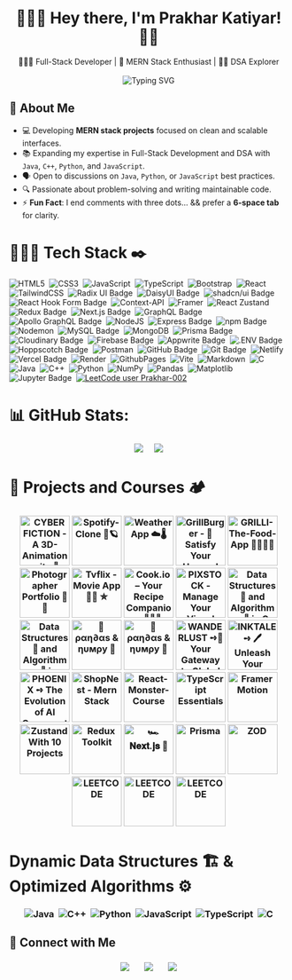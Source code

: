 
<h1 align="center">🙋🏻‍♂️ Hey there, I'm Prakhar Katiyar! 🐻‍❄️</h1>   

<p align="center">
   👨🏻‍💻 Full-Stack Developer | 👻 MERN Stack Enthusiast | 🕵🏻 DSA Explorer <br><br>
  <img src="https://readme-typing-svg.herokuapp.com?font=Fira+Code&weight=600&pause=1000&color=00ffee&center=true&vCenter=true&width=500&lines=Code.+Create.+Repeat.;Stay+Curious+💭;Debug.+Deploy.+Deliver.;Building+One+Project+at+a+Time📑.;Typing+Code+with+Coffee+%E2%98%95.;Dream+💡+Build+🛠️+Conquer+❤️;&cursorColor=ff4ecd" alt="Typing SVG" />

</p>

## 💫 About Me

- 💻 Developing **MERN stack projects** focused on clean and scalable interfaces.  
- 📚 Expanding my expertise in Full-Stack Development and DSA with `Java`, `C++`, `Python`, and `JavaScript`.  
- 🗣️ Open to discussions on `Java`, `Python`, or `JavaScript` best practices.  
- 🔍 Passionate about problem-solving and writing maintainable code.  
- ⚡ **Fun Fact**: I end comments with three dots... && prefer a **6-space tab** for clarity.

# 👨🏻‍💻 Tech Stack ✒️

![HTML5](https://img.shields.io/badge/html5-%23E34F26.svg?style=for-the-badge&logo=html5&logoColor=white) &nbsp;![CSS3](https://img.shields.io/badge/css3-%231572B6.svg?style=for-the-badge&logo=css3&logoColor=white) &nbsp;![JavaScript](https://img.shields.io/badge/javascript-%23323330.svg?style=for-the-badge&logo=javascript&logoColor=%23F7DF1E) &nbsp;![TypeScript](https://img.shields.io/badge/typescript-%23007ACC.svg?style=for-the-badge&logo=typescript&logoColor=white) &nbsp;![Bootstrap](https://img.shields.io/badge/bootstrap-%238511FA.svg?style=for-the-badge&logo=bootstrap&logoColor=white) &nbsp;![React](https://img.shields.io/badge/react-%2320232a.svg?style=for-the-badge&logo=react&logoColor=%2361DAFB) &nbsp;![TailwindCSS](https://img.shields.io/badge/tailwindcss-%2338B2AC.svg?style=for-the-badge&logo=tailwind-css&logoColor=white) &nbsp;![Radix UI Badge](https://img.shields.io/badge/Radix%20UI-161618?logo=radixui&logoColor=fff&style=for-the-badge) &nbsp;![DaisyUI Badge](https://img.shields.io/badge/DaisyUI-1AD1A5?logo=daisyui&logoColor=fff&style=for-the-badge) &nbsp;![shadcn/ui Badge](https://img.shields.io/badge/shadcn%2Fui-000?logo=shadcnui&logoColor=fff&style=for-the-badge) &nbsp;![React Hook Form Badge](https://img.shields.io/badge/React%20Hook%20Form-EC5990?logo=reacthookform&logoColor=fff&style=for-the-badge) &nbsp;![Context-API](https://img.shields.io/badge/Context--Api-000000?style=for-the-badge&logo=react) &nbsp;![Framer](https://img.shields.io/badge/Framer-black?style=for-the-badge&logo=framer&logoColor=blue) &nbsp;![React Zustand](https://camo.githubusercontent.com/42013a0127faee36efe5d464b73bc1172e62be46f4b3a232e20ea518a26845a2/68747470733a2f2f696d672e736869656c64732e696f2f62616467652f72656163742532307a757374616e642d2532333230323332612e7376673f7374796c653d666f722d7468652d6261646765266c6f676f3d7265616374266c6f676f436f6c6f723d253233363144414642) &nbsp;![Redux Badge](https://img.shields.io/badge/Redux-764ABC?logo=redux&logoColor=fff&style=for-the-badge) &nbsp;![Next.js Badge](https://img.shields.io/badge/Next.js-000?logo=nextdotjs&logoColor=fff&style=for-the-badge) &nbsp;![GraphQL Badge](https://img.shields.io/badge/GraphQL-E10098?logo=graphql&logoColor=fff&style=for-the-badge) &nbsp;![Apollo GraphQL Badge](https://img.shields.io/badge/Apollo%20GraphQL-311C87?logo=apollographql&logoColor=fff&style=for-the-badge) &nbsp;![NodeJS](https://img.shields.io/badge/node.js-6DA55F?style=for-the-badge&logo=node.js&logoColor=white) &nbsp;![Express Badge](https://img.shields.io/badge/Express-000?logo=express&logoColor=fff&style=for-the-badge) &nbsp;![npm Badge](https://img.shields.io/badge/npm-CB3837?logo=npm&logoColor=fff&style=for-the-badge) &nbsp;![Nodemon](https://img.shields.io/badge/NODEMON-%23323330.svg?style=for-the-badge&logo=nodemon&logoColor=%BBDEAD) &nbsp;![MySQL Badge](https://img.shields.io/badge/MySQL-4479A1?logo=mysql&logoColor=fff&style=for-the-badge) &nbsp;![MongoDB](https://img.shields.io/badge/MongoDB-%234ea94b.svg?style=for-the-badge&logo=mongodb&logoColor=white) &nbsp;![Prisma Badge](https://img.shields.io/badge/Prisma-2D3748?logo=prisma&logoColor=fff&style=for-the-badge) &nbsp;![Cloudinary Badge](https://img.shields.io/badge/Cloudinary-3448C5?logo=cloudinary&logoColor=fff&style=for-the-badge) &nbsp;![Firebase Badge](https://img.shields.io/badge/Firebase-DD2C00?logo=firebase&logoColor=fff&style=for-the-badge) &nbsp;![Appwrite Badge](https://img.shields.io/badge/Appwrite-FD366E?logo=appwrite&logoColor=fff&style=for-the-badge) &nbsp;![.ENV Badge](https://img.shields.io/badge/.ENV-ECD53F?logo=dotenv&logoColor=000&style=for-the-badge) &nbsp;![Hoppscotch Badge](https://img.shields.io/badge/Hoppscotch-09090B?logo=hoppscotch&logoColor=fff&style=for-the-badge) &nbsp;![Postman](https://img.shields.io/badge/Postman-FF6C37?style=for-the-badge&logo=postman&logoColor=white) &nbsp;![GitHub Badge](https://img.shields.io/badge/GitHub-181717?logo=github&logoColor=fff&style=for-the-badge) &nbsp;![Git Badge](https://img.shields.io/badge/Git-F05032?logo=git&logoColor=fff&style=for-the-badge) &nbsp;![Netlify](https://img.shields.io/badge/netlify-%23000000.svg?style=for-the-badge&logo=netlify&logoColor=#00C7B7) &nbsp;![Vercel Badge](https://img.shields.io/badge/Vercel-000?logo=vercel&logoColor=fff&style=for-the-badge) &nbsp;![Render](https://img.shields.io/badge/Render-%46E3B7.svg?style=for-the-badge&logo=render&logoColor=white) &nbsp;![GithubPages](https://img.shields.io/badge/github%20pages-121013?style=for-the-badge&logo=github&logoColor=white) &nbsp;![Vite](https://img.shields.io/badge/vite-%23646CFF.svg?style=for-the-badge&logo=vite&logoColor=white) &nbsp;![Markdown](https://img.shields.io/badge/markdown-%23000000.svg?style=for-the-badge&logo=markdown&logoColor=white) &nbsp;![C](https://img.shields.io/badge/c-%2300599C.svg?style=for-the-badge&logo=c&logoColor=white) &nbsp;![Java](https://img.shields.io/badge/java-%23ED8B00.svg?style=for-the-badge&logo=openjdk&logoColor=white) &nbsp;![C++](https://img.shields.io/badge/c++-%2300599C.svg?style=for-the-badge&logo=c%2B%2B&logoColor=white) &nbsp;![Python](https://img.shields.io/badge/python-3670A0?style=for-the-badge&logo=python&logoColor=ffdd54) &nbsp;![NumPy](https://img.shields.io/badge/numpy-%23013243.svg?style=for-the-badge&logo=numpy&logoColor=white) &nbsp;![Pandas](https://img.shields.io/badge/pandas-%23150458.svg?style=for-the-badge&logo=pandas&logoColor=white) &nbsp;![Matplotlib](https://img.shields.io/badge/Matplotlib-%23000000.svg?style=for-the-badge&logo=Matplotlib&logoColor=white) &nbsp;![Jupyter Badge](https://img.shields.io/badge/Jupyter-F37626?logo=jupyter&logoColor=fff&style=for-the-badge) &nbsp;[![LeetCode user Prakhar-002](https://img.shields.io/badge/dynamic/json?style=for-the-badge&labelColor=black&color=%23ffa116&label=Solved&query=solvedOverTotal&url=https%3A%2F%2Fleetcode-badge.vercel.app%2Fapi%2Fusers%2FPrakhar-002&logo=leetcode&logoColor=yellow)](https://leetcode.com/Prakhar-002/)

# 📊 GitHub Stats:

<h3  align="center" >

[![](https://nirzak-streak-stats.vercel.app/?user=Prakhar-002&theme=dark&hide_border=true)](https://github.com/Prakhar-002)&nbsp;&nbsp;&nbsp;&nbsp;
[![](https://github-readme-stats.vercel.app/api/top-langs/?username=Prakhar-002&theme=dark&hide_border=true&include_all_commits=false&count_private=true&layout=compact)
](https://github.com/Prakhar-002)

</h3>

# 🏯 Projects and Courses 🏕️

<h3  align="center" >

[<img src="https://github.com/user-attachments/assets/47632471-1ed4-4a0e-aa09-b462dca54ba6" title="CYBER FICTION - A 3D-Animation-site 🍥" width="90" height="90" alt="CYBER FICTION - A 3D-Animation-site 🍥">](https://github.com/Prakhar-002/3D-Animation-Site)
[<img src="https://github.com/user-attachments/assets/729bad82-91c2-4d38-b471-14a9d02e007f" title="Spotify-Clone 📀🪐" width="90" height="90" alt="Spotify-Clone 📀🪐">](https://github.com/Prakhar-002/SPOTIFY-CLONE)
[<img src="https://github.com/user-attachments/assets/c36dcfaa-b688-4f3c-a5b7-994465daa2c7" title="Weather App ☁️🌡️" width="90" height="90" alt="Weather App ☁️🌡️">](https://github.com/Prakhar-002/Weatherio-The-weather-app)
[<img src="https://github.com/user-attachments/assets/edb37782-14f4-462e-82c7-c1ffad1994e3" title="GrillBurger - 🍔 Satisfy Your Hunger!" width="90" height="90" alt="GrillBurger - 🍔 Satisfy Your Hunger!">](https://github.com/Prakhar-002/GrillBurger)
[<img src="https://github.com/user-attachments/assets/35073dbc-4970-4cab-bbf8-0e588e418809" title="GRILLI-The-Food-App 🌯🍱🍜🍲" width="90" height="90" alt="GRILLI-The-Food-App 🌯🍱🍜🍲">](https://github.com/Prakhar-002/GRILLI-The-Food-App)
[<img src="https://github.com/user-attachments/assets/3e7ca22a-23ae-42c9-adbd-45ed92614e7e" title="Photographer Portfolio 📸✨" width="90" height="90" alt="Photographer Portfolio 📸✨">](https://github.com/Prakhar-002/Photographer-Portfolio)
[<img src="https://github.com/user-attachments/assets/9656bb5d-6c92-434d-ac0c-472ed0c9e263" title="Tvflix - Movie App 🍿🎥 ✮" width="90" height="90" alt="Tvflix - Movie App 🍿🎥 ✮">](https://github.com/Prakhar-002/TVFLIX)
[<img src="https://github.com/user-attachments/assets/a435e34e-f7af-4de0-8116-b822b778ee2a" title="Cook.io – Your Recipe Companion 🥤🥗🍟" width="90" height="90" alt="Cook.io – Your Recipe Companion 🥤🥗🍟">](https://github.com/Prakhar-002/Cook.io-The-Recipe-App)
[<img src="https://github.com/user-attachments/assets/efd6d9f5-f885-4cad-87c2-78f46bf83146" title="PIXSTOCK - Manage Your Visual World 🌟🎨" width="90" height="90" alt="PIXSTOCK - Manage Your Visual World 🌟🎨">](https://github.com/Prakhar-002/PIXSTOCK)
[<img src="https://github.com/user-attachments/assets/0533d573-ac3b-4e95-9c7c-ed4f40fee24c" title="Data Structures 🧬 and Algorithms 📜 in C" width="90" height="90" alt="Data Structures 🧬 and Algorithms 📜 in C">](https://github.com/Prakhar-002/C-CODE)
[<img src="https://github.com/user-attachments/assets/1a500bb0-7ce3-4530-a0f8-f3c593eedabb" title="Data Structures 🧬 and Algorithms 📜 in JAVA" width="90" height="90" alt="Data Structures 🧬 and Algorithms 📜 in JAVA">](https://github.com/Prakhar-002/JAVA-CODE)
[<img src="https://github.com/user-attachments/assets/060732d9-af0e-4181-b2cc-218d17d35dec" title="🐼 ραη∂αѕ & ηυмρу 🧮" width="90" height="90" alt="🐼 ραη∂αѕ & ηυмρу 🧮">](https://github.com/Prakhar-002/PANDAS-NUMPY)
[<img src="https://github.com/user-attachments/assets/b52704e3-20a5-4ff6-bc0e-0231b4b1d585" title="🐼 ραη∂αѕ & ηυмρу 🧮" width="90" height="90" alt="🐼 ραη∂αѕ & ηυмρу 🧮">](https://github.com/Prakhar-002/PANDAS-NUMPY)
[<img src="https://github.com/user-attachments/assets/4352e3a7-e3fb-42f6-8396-628bb80164f1" title="WANDERLUST ➺🧳Your Gateway to Global Adventures ✈️" width="90" height="90" alt="WANDERLUST ➺🧳Your Gateway to Global Adventures ✈️">](https://github.com/Prakhar-002/WANDERLUST)
[<img src="https://github.com/user-attachments/assets/7e5cd33b-cad8-4ea8-9ef8-a7271a873ad2" title="INKTALE ➺ 🖊️ Unleash Your Stories 📖" width="90" height="90" alt="INKTALE ➺ 🖊️ Unleash Your Stories 📖">](https://github.com/Prakhar-002/INKTALE-The-Blog-Site)
[<img src="https://github.com/user-attachments/assets/957475c4-a57c-4026-a740-6d195f23354e" title="PHOENIX ➺ The Evolution of AI Conversations" width="90" height="90" alt="PHOENIX ➺ The Evolution of AI Conversations">](https://github.com/Prakhar-002/PHOENIX)
[<img src="https://github.com/user-attachments/assets/969886d1-1df4-4c62-8c2b-a819b8bf489e" title="ShopNest - Mern Stack" width="90" height="90" alt="ShopNest - Mern Stack">](https://github.com/Prakhar-002/ShopNest)
[<img src="https://github.com/user-attachments/assets/db80d9b3-329b-48bf-a4d2-e6d9ac868a17" title="React-Monster-Course" width="90" height="90" alt="React-Monster-Course">](https://github.com/Prakhar-002/React-Monster-Course)
[<img src="https://github.com/user-attachments/assets/342375d6-c65f-4b74-8920-7d341f9d88e0" title="TypeScript Essentials" width="90" height="90" alt="TypeScript Essentials">](https://github.com/Prakhar-002/TypeScript)
[<img src="https://github.com/user-attachments/assets/d9a79544-0124-440d-9168-368b4ac39de2" title="Framer Motion With Projects" width="90" height="90" alt="Framer Motion">](https://github.com/Prakhar-002/React-Monster-Course/tree/main/09.%20Framer%20Motion%20With%2010%20Projects)
[<img src="https://github.com/user-attachments/assets/090a2f3c-bf53-4388-a3d7-8d29de2b11fd" title="Zustand With Projects" width="90" height="90" alt="Zustand With 10 Projects">](https://github.com/Prakhar-002/React-Monster-Course/tree/main/10.%20Zustand%20With%2010%20Projects)
[<img src="https://github.com/user-attachments/assets/83406c2d-04c1-44c4-a6fa-63205ffbaf59" title="Redux Toolkit" width="90" height="90" alt="Redux Toolkit">](https://github.com/Prakhar-002/React-Monster-Course/tree/main/11.%20Redux%20Toolkit)
[<img src="https://github.com/user-attachments/assets/564fc94f-aee6-421f-ba80-d87b688050ba" title="🏎️ 𝐍𝐞𝐱𝐭.𝐣𝐬 💨" width="90" height="90" alt="🏎️ 𝐍𝐞𝐱𝐭.𝐣𝐬 💨">](https://github.com/Prakhar-002/Next.js)
[<img src="https://github.com/user-attachments/assets/e50d743a-b342-44e4-835a-4f61f69feafe" title="Prisma" width="90" height="90" alt="Prisma">](https://github.com/Prakhar-002/Next.js/tree/main/22.%20Prisma)
[<img src="https://github.com/user-attachments/assets/84b55d8a-45e1-4b47-b51a-030c350665e0" title="ZOD" width="90" height="90" alt="ZOD">](https://github.com/Prakhar-002/Next.js/tree/main/24.%20ZOD)
[<img src="https://github.com/user-attachments/assets/9f5bb554-f775-4241-bfb8-822ad679efbd" title="Devfolio" width="90" height="90" alt="LEETCODE">](https://github.com/Prakhar-002/Devfolio)
[<img src="https://github.com/user-attachments/assets/af50d033-070e-4c97-8413-ed008c604983" title="LEETCODE" width="90" height="90" alt="LEETCODE">](https://github.com/Prakhar-002/LEETCODE)
[<img src="https://github.com/user-attachments/assets/bd5adf25-bd01-4c84-923e-09ab6faf40ac" title="My-Portfolio" width="90" height="90" alt="LEETCODE">](https://github.com/Prakhar-002/My-Portfolio)

</h3>

# Dynamic Data Structures 🏗️ & Optimized Algorithms ⚙️


<h3  align="center" >


![Java](https://img.shields.io/badge/java-%23ED8B00.svg?style=for-the-badge&logo=openjdk&logoColor=white) &nbsp;![C++](https://img.shields.io/badge/c++-%2300599C.svg?style=for-the-badge&logo=c%2B%2B&logoColor=white) &nbsp;![Python](https://img.shields.io/badge/python-3670A0?style=for-the-badge&logo=python&logoColor=ffdd54) &nbsp;![JavaScript](https://img.shields.io/badge/javascript-%23323330.svg?style=for-the-badge&logo=javascript&logoColor=%23F7DF1E) &nbsp;![TypeScript](https://img.shields.io/badge/typescript-%23007ACC.svg?style=for-the-badge&logo=typescript&logoColor=white) &nbsp;![C](https://img.shields.io/badge/c-%2300599C.svg?style=for-the-badge&logo=c&logoColor=white)

</h3>

## 🔗 Connect with Me

<h3  align="center" >

<a href="mailto:prakhar.katiyar.002@gmail.com"><img src="https://github.com/user-attachments/assets/d17ad93f-916b-4fd7-ad29-65ab3ba150e1"/></a>&nbsp;&nbsp;&nbsp;&nbsp;&nbsp;&nbsp;
<a href="https://www.linkedin.com/in/prakhar002/" target="_blank"><img src="https://github.com/user-attachments/assets/8ddec6c8-cf8f-4702-9a52-0a7b28d1e48f"/></a>&nbsp;&nbsp;&nbsp;&nbsp;&nbsp;&nbsp;
<a href="https://x.com/Prakhar_002" target="_blank"><img src="https://github.com/user-attachments/assets/95c27b51-a483-4e9b-84d2-bd954f805b0d"/></a>

</h3>
